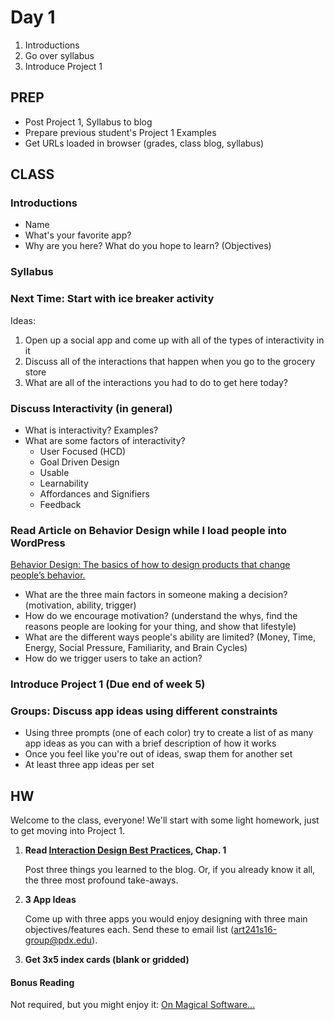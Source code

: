 Day 1
=======================================

1. Introductions
2. Go over syllabus
3. Introduce Project 1




PREP
---------------------------------------

- Post Project 1, Syllabus to blog
- Prepare previous student's Project 1 Examples
- Get URLs loaded in browser (grades, class blog, syllabus)



CLASS
---------------------------------------


### Introductions
- Name
- What's your favorite app?
- Why are you here? What do you hope to learn? (Objectives)


### Syllabus

### **Next Time: Start with ice breaker activity**

Ideas:
1. Open up a social app and come up with all of the types of interactivity in it
2. Discuss all of the interactions that happen when you go to the grocery store
3. What are all of the interactions you had to do to get here today?


### Discuss Interactivity (in general)

- What is interactivity? Examples?
- What are some factors of interactivity? 
	- User Focused (HCD)
	- Goal Driven Design
	- Usable
	- Learnability
	- Affordances and Signifiers
	- Feedback



### Read Article on Behavior Design while I load people into WordPress

[Behavior Design: The basics of how to design products that change people’s behavior.](https://medium.com/building-things-on-the-internet/be9d48aefeb0)

- What are the three main factors in someone making a decision? (motivation, ability, trigger)
- How do we encourage motivation? (understand the whys, find the reasons people are looking for your thing, and show that lifestyle)
- What are the different ways people's ability are limited? (Money, Time, Energy, Social Pressure, Familiarity, and Brain Cycles)
- How do we trigger users to take an action?



### Introduce Project 1 (Due end of week 5)


### Groups: Discuss app ideas using different constraints

- Using three prompts (one of each color) try to create a list of as many app ideas as you can with a brief description of how it works
- Once you feel like you're out of ideas, swap them for another set
- At least three app ideas per set





HW
---------------------------------------

Welcome to the class, everyone! We'll start with some light homework, just to get moving into Project 1.

1. **Read [Interaction Design Best Practices](https://studio.uxpin.com/ebooks/interaction-design-best-practices-tangibles/), Chap. 1**

	Post three things you learned to the blog. Or, if you already know it all, the three most profound take-aways.


2. **3 App Ideas**

	Come up with three apps you would enjoy designing with three main objectives/features each. Send these to email list (art241s16-group@pdx.edu).



3. **Get 3x5 index cards (blank or gridded)**


#### Bonus Reading
Not required, but you might enjoy it: [On Magical Software...](https://blog.intercom.io/on-magical-software/)